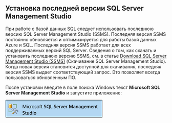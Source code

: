 ## Установка последней версии SQL Server Management Studio
  При работе с базой данных SQL следует использовать последнюю версию SQL Server Management Studio (SSMS). Последняя версия SSMS постоянно обновляется и оптимизируется для работы базой данных Azure и SQL. Последняя версия SSMS работает для всех поддерживаемых версий SQL Server. Сведения о том, как скачать и установить последнюю версию SSMS, см. в статье [Download SQL Server Management Studio (SSMS)](https://msdn.microsoft.com/library/mt238290.aspx) (Скачивание SQL Server Management Studio). Когда новая версия становится доступной для скачивания, последняя версия SSMS выдает соответствующий запрос. Это позволяет всегда пользоваться обновленным ПО.

  После установки введите в поле поиска Windows текст **Microsoft SQL Server Management Studio** и запустите приложение:

  ![SQL Server Management Studio](./media/sql-server-management-studio-install/ssms.png)

<!---HONumber=AcomDC_0824_2016-->